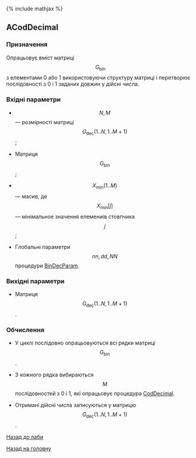 {% include mathjax %}

## ACodDecimal
	
### Призначення

Опрацьовує вміст матриці $$G_{\text{bin}}$$ з елементами 0 або 1 використовуючи структуру матриці і перетворює послідовності з 0 і 1 заданих довжин у дійсні числа.

### Вхідні параметри

- $$N, M$$ &mdash; розмірності матриці $$G_{\text{dec}}(1..N,1..M+1)$$;

- Матриця $$G_{\text{bin}}$$;

- $$X_{\text{min}}(1..M)$$ &mdash; масив, де $$X_{\text{min}}[j]$$ &mdash; мінімальное значення елемениів стовпчика $$j$$;

- Глобальні параметри $$nn, dd, NN$$ процедури [BinDecParam](bin_dec_param.md).

### Вихідні параметри

- Матриця $$G_{\text{dec}}(1..N,1..M+1)$$.

### Обчислення

- У циклі послідовно опрацьовуються всі рядки матриці $$G_{\text{bin}}$$. 

- З кожного рядка вибираються $$М$$ послідовностей з 0 і 1, які опрацьовує процедура [CodDecimal](cod_decimal.md). 

- Отримані дійсні числа записуються у матрицю $$G_{\text{dec}}(1..N,1..M+1)$$.

[Назад до лаби](../README.md)

[Назад на головну](../../README.md)